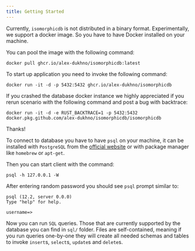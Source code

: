 ```yaml
---
title: Getting Started
---
```


Currently, `isomorphicdb` is not distributed in a binary format. Experimentally, we
support a docker image. So you have to have Docker installed on your machine.

You can pool the image with the following command:

```shell
docker pull ghcr.io/alex-dukhno/isomorphicdb:latest
```

To start up application you need to invoke the following command:

```shell
docker run -it -d -p 5432:5432 ghcr.io/alex-dukhno/isomorphicdb
```

If you crashed the database docker instance we highly appreciated if you rerun
scenario with the following command and post a bug with backtrace:

```shell
docker run -it -d -e RUST_BACKTRACE=1 -p 5432:5432 docker.pkg.github.com/alex-dukhno/isomorphicdb/isomorphicdb
```
Thanks!

To connect to database you have to have `psql` on your machine, it can be installed
with `PostgreSQL` from the [official website](https://www.postgresql.org) or with
package manager like `homebrew` or `apt-get`.

Then you can start client with the command:

```shell
psql -h 127.0.0.1 -W
```

After entering random password you should see `psql` prompt similar to:

```shell
psql (12.2, server 0.0.0)
Type "help" for help.

username=>
```

Now you can run `SQL` queries. Those that are currently supported by the database
you can find in `sql/` folder. Files are self-contained, meaning if you run
queries one-by-one they will create all needed schemas and tables to invoke
``insert``s, ``select``s, ``update``s and ``delete``s.
